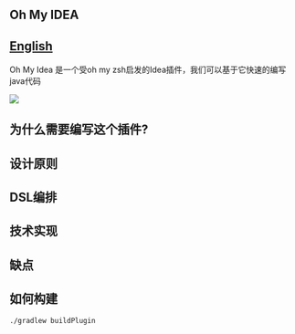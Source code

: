 ## Oh My IDEA 　　　　　　　　　　　　　　　　　　　　　　[English](https://github.com/vsmysee/oh-my-idea/blob/master/README.md)

Oh My Idea 是一个受oh my zsh启发的Idea插件，我们可以基于它快速的编写java代码

![](https://github.com/vsmysee/oh-my-idea/blob/master/oh-my-idea.gif)


## 为什么需要编写这个插件?

## 设计原则

## DSL编排

## 技术实现

## 缺点

## 如何构建

```
./gradlew buildPlugin

```